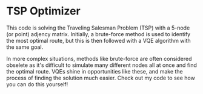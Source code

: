 # TSP Optimizer
This code is solving the Traveling Salesman Problem (TSP) with a 5-node (or point) adjency matrix. Initially, a brute-force method is used to identify the most optimal route, but this is then followed with a VQE algorithm with the same goal. 

In more complex situations, methods like brute-force are often considered obselete as it's difficult to simulate many different nodes all at once and find the optimal route. VQEs shine in opportunities like these, and make the process of finding the solution much easier. Check out my code to see how you can do this yourself!
